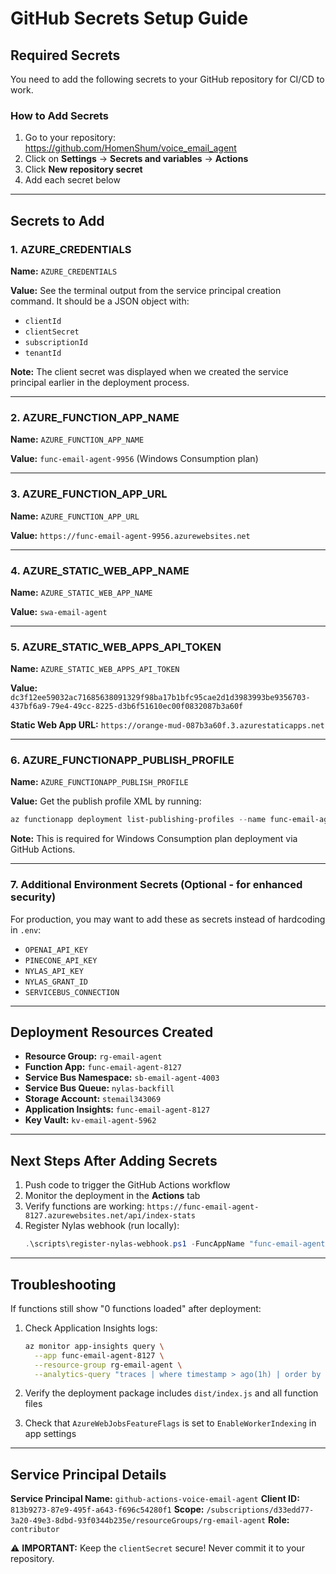 # GitHub Secrets Setup Guide

## Required Secrets

You need to add the following secrets to your GitHub repository for CI/CD to work.

### How to Add Secrets

1. Go to your repository: https://github.com/HomenShum/voice_email_agent
2. Click on **Settings** → **Secrets and variables** → **Actions**
3. Click **New repository secret**
4. Add each secret below

---

## Secrets to Add

### 1. AZURE_CREDENTIALS

**Name:** `AZURE_CREDENTIALS`

**Value:** See the terminal output from the service principal creation command. It should be a JSON object with:
- `clientId`
- `clientSecret`
- `subscriptionId`
- `tenantId`

**Note:** The client secret was displayed when we created the service principal earlier in the deployment process.

---

### 2. AZURE_FUNCTION_APP_NAME

**Name:** `AZURE_FUNCTION_APP_NAME`

**Value:** `func-email-agent-9956` (Windows Consumption plan)

---

### 3. AZURE_FUNCTION_APP_URL

**Name:** `AZURE_FUNCTION_APP_URL`

**Value:** `https://func-email-agent-9956.azurewebsites.net`

---

### 4. AZURE_STATIC_WEB_APP_NAME

**Name:** `AZURE_STATIC_WEB_APP_NAME`

**Value:** `swa-email-agent`

---

### 5. AZURE_STATIC_WEB_APPS_API_TOKEN

**Name:** `AZURE_STATIC_WEB_APPS_API_TOKEN`

**Value:** `dc3f12ee59032ac71685638091329f98ba17b1bfc95cae2d1d3983993be9356703-437bf6a9-79e4-49cc-8225-d3b6f51610ec00f0832087b3a60f`

**Static Web App URL:** `https://orange-mud-087b3a60f.3.azurestaticapps.net`

---

### 6. AZURE_FUNCTIONAPP_PUBLISH_PROFILE

**Name:** `AZURE_FUNCTIONAPP_PUBLISH_PROFILE`

**Value:** Get the publish profile XML by running:
```powershell
az functionapp deployment list-publishing-profiles --name func-email-agent-9956 --resource-group rg-email-agent --xml
```

**Note:** This is required for Windows Consumption plan deployment via GitHub Actions.

---

### 7. Additional Environment Secrets (Optional - for enhanced security)

For production, you may want to add these as secrets instead of hardcoding in `.env`:

- `OPENAI_API_KEY`
- `PINECONE_API_KEY`
- `NYLAS_API_KEY`
- `NYLAS_GRANT_ID`
- `SERVICEBUS_CONNECTION`

---

## Deployment Resources Created

- **Resource Group:** `rg-email-agent`
- **Function App:** `func-email-agent-8127`
- **Service Bus Namespace:** `sb-email-agent-4003`
- **Service Bus Queue:** `nylas-backfill`
- **Storage Account:** `stemail343069`
- **Application Insights:** `func-email-agent-8127`
- **Key Vault:** `kv-email-agent-5962`

---

## Next Steps After Adding Secrets

1. Push code to trigger the GitHub Actions workflow
2. Monitor the deployment in the **Actions** tab
3. Verify functions are working: `https://func-email-agent-8127.azurewebsites.net/api/index-stats`
4. Register Nylas webhook (run locally):
   ```powershell
   .\scripts\register-nylas-webhook.ps1 -FuncAppName "func-email-agent-8127"
   ```

---

## Troubleshooting

If functions still show "0 functions loaded" after deployment:

1. Check Application Insights logs:
   ```bash
   az monitor app-insights query \
     --app func-email-agent-8127 \
     --resource-group rg-email-agent \
     --analytics-query "traces | where timestamp > ago(1h) | order by timestamp desc | take 50"
   ```

2. Verify the deployment package includes `dist/index.js` and all function files

3. Check that `AzureWebJobsFeatureFlags` is set to `EnableWorkerIndexing` in app settings

---

## Service Principal Details

**Service Principal Name:** `github-actions-voice-email-agent`
**Client ID:** `813b9273-87e9-495f-a643-f696c54280f1`
**Scope:** `/subscriptions/d33edd77-3a20-49e3-8dbd-93f0344b235e/resourceGroups/rg-email-agent`
**Role:** `contributor`

⚠️ **IMPORTANT:** Keep the `clientSecret` secure! Never commit it to your repository.

